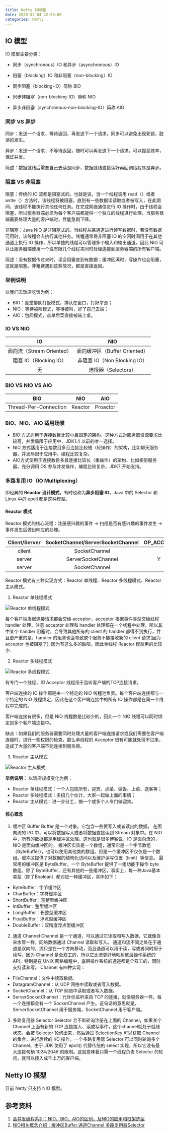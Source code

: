 ```yaml
---
title: Netty IO模型
date: 2020-02-04 22:59:00
categories: Netty
---
```

## IO 模型
IO 模型主要分类：
* 同步（synchronous）IO 和异步（asynchronous）IO
* 阻塞（blocking）IO 和非阻塞（non-blocking）IO

* 同步阻塞（blocking-IO）简称 BIO
* 同步非阻塞（non-blocking-IO）简称 NIO
* 异步非阻塞（synchronous-non-blocking-IO）简称 AIO

### 同步 VS 异步
同步：发送一个请求，等待返回，再发送下一个请求，同步可以避免出现死锁，脏读的发生。

异步：发送一个请求，不等待返回，随时可以再发送下一个请求，可以提高效率，保证并发。

简述：数据就绪后需要自己去读是同步，数据就绪直接读好再回调给程序是异步。

### 阻塞 VS 非阻塞
阻塞：传统的 IO 流都是阻塞式的。也就是说，当一个线程调用 read（）或者 write（）方法时，该线程将被阻塞，直到有一些数据读读取或者被写入，在此期间，该线程不能执行其他任何任务。在完成网络通信进行 IO 操作时，由于线程会阻塞，所以服务器端必须为每个客户端都提供一个独立的线程进行处理，当服务器端需要处理大量的客户端时，性能急剧下降。

非阻塞：Java NIO 是非阻塞式的。当线程从某通道进行读写数据时，若没有数据可用时，该线程会去执行其他任务。线程通常将非阻塞 IO 的空闲时间用于在其他通道上执行 IO 操作，所以单独的线程可以管理多个输入和输出通道。因此 NIO 可以让服务器端使用一个或有限几个线程来同时处理连接到服务器端的所有客户端。

简述：没有数据传过来时，读会阻塞直到有数据；缓冲区满时，写操作也会阻塞，这就是阻塞。非粗赛遇到这些情况，都是直接返回。

### 举例说明
以我们去饭店吃饭为例：
* BIO：食堂排队打饭模式，排队在窗口，打好才走；
* NIO：等待被叫模式，等待被叫，好了自己去端；
* AIO：包厢模式，点单后菜直接被端上桌。

### IO VS NIO
IO | NIO
:-: | :-:
面向流（Stream Oriented） | 面向缓冲区（Buffer Oriented）
阻塞 IO（Blocking IO） | 非阻塞 IO（Non Blocking IO）
无 | 选择器（Selectors）

### BIO VS NIO VS AIO
BIO | NIO | AIO
:-: | :-: | :-:
Thread-Per-Connection | Reactor | Proactor

### BIO、NIO、AIO 适用场景
* BIO 方式适用于连接数目比较小且固定的架构，这种方式对服务器资源要求比较高，并发局限于应用中，JDK1.4 以前的唯一选择。
* NIO 方式适用于连接数目多且连接比较短（轻操作）的架构，比如聊天服务器，并发局限于应用中，编程比较复杂。
* AIO方式使用于连接数目多且连接比较长（重操作）的架构，比如相册服务器，充分调用 OS 参与并发操作，编程比较复杂，JDK7 开始支持。

### 多路复用 IO（IO Multiplexing）
即经典的 **Reactor 设计模式**，有时也称为**异步阻塞 IO**，Java 中的 Selector 和 Linux 中的 epoll 都是这种模型。

#### Reactor 模式
Reactor 模式的核心流程：注册感兴趣的事件 -> 扫描是否有感兴趣的事件发生 -> 事件发生后做出响应的处理。

Client/Server | SocketChannel/ServerSocketChannel | OP_ACCEPT | OP_CONNECT | OP_WRITE | OP_READ
:-: | :-: | :-: | :-: | :-: | :-:
client | SocketChannel | | Y | Y | Y
server | ServerSocketChannel | Y | | |
server | SocketChannel | | | Y | Y

Reactor 模式有三种实现方式：Reactor 单线程、Reactor 多线程模式、Reactor 主从模式。

1. Reactor 单线程模式

![Reactor 单线程模式](../images/netty/Reactor单线程模式.png)

每个客户端发起连接请求都会交给 acceptor，acceptor 根据事件类型交给线程 handler 处理，注意 acceptor 处理和 handler 处理都在一个线程中处理，所以其中某个 handler 阻塞时，会导致其他所有的 client 的 handler 都得不到执行，并且更严重的是，handler 的阻塞也会导致整个服务不能接收新的 client 请求(因为 acceptor 也被阻塞了). 因为有这么多的缺陷，因此单线程 Reactor 模型用的比较少.

2. Reactor 多线程模式

![Reactor 多线程模式](../images/netty/Reactor多线程模式.png)

有专门一个线程，即 Acceptor 线程用于监听客户端的TCP连接请求。

客户端连接的 IO 操作都是由一个特定的 NIO 线程池负责。每个客户端连接都与一个特定的 NIO 线程绑定，因此在这个客户端连接中的所有 IO 操作都是在同一个线程中完成的。

客户端连接有很多，但是 NIO 线程数是比较少的，因此一个 NIO 线程可以同时绑定到多个客户端连接中。

缺点：如果我们的服务器需要同时处理大量的客户端连接请求或我们需要在客户端连接时，进行一些权限的检查，那么单线程的 Acceptor 很有可能就处理不过来，造成了大量的客户端不能连接到服务器。

3. Reactor 主从模式

![Reactor 主从模式](../images/netty/Reactor主从模式.png)

**举例说明：**
以饭店规模变化为例：
* Reactor 单线程模式：一个人包揽所有，迎宾、点菜、做饭、上菜、送客等；
* Reactor 多线程模式：多招几个伙计，大家一起做上面的事情；
* Reactor 主从模式：进一步分工，搞一个或多个人专门做迎宾。

#### 核心概念
1. 缓冲区 Buffer
Buffer 是一个对象。它包含一些要写入或者读出的数据。
在面向流的 I/O 中，可以将数据写入或者将数据直接读到 Stream 对象中。在 NIO 中，所有的数据都是用缓冲区处理。这也就是很多博客说，IO 是面向流的，NIO 是面向缓冲区的。
缓冲区实质是一个数组，通常它是一个字节数组（ByteBuffer），也可以使用其他类的数组。但是一个缓冲区不仅仅是一个数组，缓冲区提供了对数据的结构化访问以及维护读写位置（limit）等信息。
最常用的缓冲区是 ByteBuffer，一个 ByteBuffer 提供了一组功能于操作 byte 数组。除了 ByteBuffer，还有其他的一些缓冲区，事实上，每一种Java基本类型（除了Boolean）都对应一种缓冲区，具体如下：

* ByteBuffer：字节缓冲区
* CharBuffer：字符缓冲区
* ShortBuffer：短整型缓冲区
* IntBuffer：整型缓冲区
* LongBuffer：长整型缓冲区
* FloatBuffer：浮点型缓冲区
* DoubleBuffer：双精度浮点型缓冲区

2. 通道 Channel
Channel 是一个通道，可以通过它读取和写入数据，它就像自来水管一样，网络数据通过 Channel 读取和写入。
通道和流不同之处在于通道是双向的，流只是在一个方向移动，而且通道可以用于读，写或者同时用于读写。因为 Channel 是全双工的，所以它比流更好地映射底层操作系统的 API，特别是在 UNIX 网络编程中，底层操作系统的通道都是全双工的，同时支持读和写。
Channel 有四种实现：

* FileChannel：文件中读取数据。
* DatagramChannel：从 UDP 网络中读取或者写入数据。
* SocketChannel：从 TCP 网络中读取或者写入数据。
* ServerSocketChannel：允许你监听来自 TCP 的连接，就像服务器一样。每一个连接都会有一个 SocketChannel 产生。这句话的意思就是，ServerSocketChannel 用于服务端，SocketChannel 用于客户端。

3. 多路复用器 Selector
Selector 会不断轮询注册在上面的 Channel，如果某个 Channel 上面有新的 TCP 连接接入、读或写事件，这个channel就处于就绪状态，会被 Selector 轮询出来，然后通过 SelectionKey 可以获取 Channel 的集合，进行后续的 I/O 操作。一个多路复用器 Selector 可以同时轮询多个 Channel，由于 JDK 使用了 epoll() 代替传统的 select 实现，所以它没有最大连接句柄 1024/2048 的限制。这就意味着只需一个线程负责 Selector 的轮询，就可以接入成千上万的客户端。

## Netty IO 模型
目前 Netty 只支持 NIO 模型。

## 参考资料
1. [高并发编程系列：NIO、BIO、AIO的区别，及NIO的应用和框架选型](https://youzhixueyuan.com/java-nio-introduce.html)
2. [NIO相关概念介绍：缓冲区Buffer,通道Channel,多路复用器Selector](https://blog.csdn.net/u011521382/article/details/81069457)